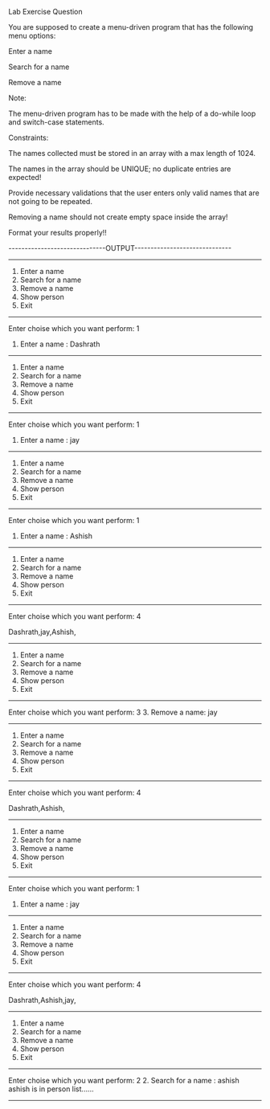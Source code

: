 Lab Exercise Question

You are supposed to create a menu-driven program that has the following menu options:

Enter a name

Search for a name

Remove a name

Note:

The menu-driven program has to be made with the help of a do-while loop and switch-case statements.

Constraints:

The names collected must be stored in an array with a max length of 1024.

The names in the array should be UNIQUE; no duplicate entries are expected!

Provide necessary validations that the user enters only valid names that are not going to be repeated.

Removing a name should not create empty space inside the array!

Format your results properly!!

------------------------------OUTPUT------------------------------


******************
1. Enter a name
2. Search for a name
3. Remove a name
4. Show person
5. Exit
******************
Enter choise which you want perform: 1   
1. Enter a name : Dashrath

******************
1. Enter a name
2. Search for a name
3. Remove a name
4. Show person
5. Exit
******************
Enter choise which you want perform: 1
1. Enter a name : jay

******************
1. Enter a name
2. Search for a name
3. Remove a name
4. Show person
5. Exit
******************
Enter choise which you want perform: 1
1. Enter a name : Ashish

******************
1. Enter a name
2. Search for a name
3. Remove a name
4. Show person
5. Exit
******************
Enter choise which you want perform: 4

Dashrath,jay,Ashish,
******************
1. Enter a name
2. Search for a name
3. Remove a name
4. Show person
5. Exit
******************
Enter choise which you want perform: 3
3. Remove a name: jay

******************
1. Enter a name
2. Search for a name
3. Remove a name
4. Show person
5. Exit
******************
Enter choise which you want perform: 4

Dashrath,Ashish,
******************
1. Enter a name
2. Search for a name
3. Remove a name
4. Show person
5. Exit
******************
Enter choise which you want perform: 1
1. Enter a name : jay

******************
1. Enter a name
2. Search for a name
3. Remove a name
4. Show person
5. Exit
******************
Enter choise which you want perform: 4

Dashrath,Ashish,jay,
******************
1. Enter a name
2. Search for a name
3. Remove a name
4. Show person
5. Exit
******************
Enter choise which you want perform: 2
2. Search for a name : ashish
ashish is in person list......
******************

